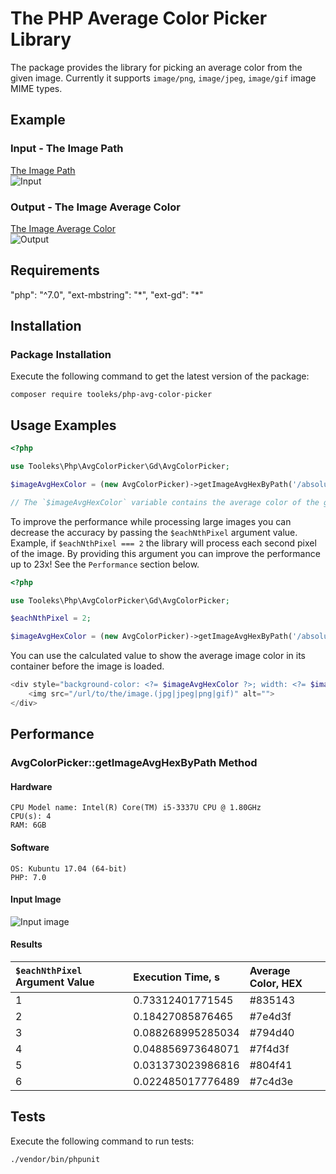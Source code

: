 # The PHP Average Color Picker Library

The package provides the library for picking an average color from the given image. Currently it supports `image/png`, `image/jpeg`, `image/gif` image MIME types.

## Example

### Input - The Image Path

[The Image Path](https://github.com/tooleks/php-avg-color-picker/tree/master/resources/input.jpg)  
![Input](https://raw.githubusercontent.com/tooleks/php-avg-color-picker/master/resources/input.jpg)

### Output - The Image Average Color

[The Image Average Color](https://github.com/tooleks/php-avg-color-picker/tree/master/resources/output.jpg)  
![Output](https://raw.githubusercontent.com/tooleks/php-avg-color-picker/master/resources/output.jpg)

## Requirements

"php": "^7.0",
"ext-mbstring": "\*",
"ext-gd": "\*"

## Installation

### Package Installation

Execute the following command to get the latest version of the package:

```shell
composer require tooleks/php-avg-color-picker
```

## Usage Examples

```php
<?php

use Tooleks\Php\AvgColorPicker\Gd\AvgColorPicker;

$imageAvgHexColor = (new AvgColorPicker)->getImageAvgHexByPath('/absolute/path/to/the/image.(jpg|jpeg|png|gif)');

// The `$imageAvgHexColor` variable contains the average color of the given image in HEX format (#fffff).
```

To improve the performance while processing large images you can decrease the accuracy by passing the `$eachNthPixel` argument value. Example, if `$eachNthPixel === 2` the library will process each second pixel of the image. By providing this argument you can improve the performance up to 23x! See the `Performance` section below.

```php
<?php

use Tooleks\Php\AvgColorPicker\Gd\AvgColorPicker;

$eachNthPixel = 2;

$imageAvgHexColor = (new AvgColorPicker)->getImageAvgHexByPath('/absolute/path/to/the/image.(jpg|jpeg|png|gif)', $eachNthPixel);
```

You can use the calculated value to show the average image color in its container before the image is loaded.

```php
<div style="background-color: <?= $imageAvgHexColor ?>; width: <?= $imageWidth ?>; height: <?= $imageHeight ?>;">
    <img src="/url/to/the/image.(jpg|jpeg|png|gif)" alt="">
</div>
```

## Performance

### AvgColorPicker::getImageAvgHexByPath Method

#### Hardware  

```
CPU Model name: Intel(R) Core(TM) i5-3337U CPU @ 1.80GHz
CPU(s): 4
RAM: 6GB
```

#### Software  

```
OS: Kubuntu 17.04 (64-bit)
PHP: 7.0
```

#### Input Image

![Input image](https://raw.githubusercontent.com/tooleks/php-avg-color-picker/master/resources/input.jpg)  

#### Results

| `$eachNthPixel` Argument Value | Execution Time, s | Average Color, HEX |
|:-------------------------------|:------------------|:-------------------|
| 1                              | 0.73312401771545  | #835143            |
| 2                              | 0.18427085876465  | #7e4d3f            |
| 3                              | 0.088268995285034 | #794d40            |
| 4                              | 0.048856973648071 | #7f4d3f            |
| 5                              | 0.031373023986816 | #804f41            |
| 6                              | 0.022485017776489 | #7c4d3e            |

## Tests

Execute the following command to run tests:

```shell
./vendor/bin/phpunit
```
